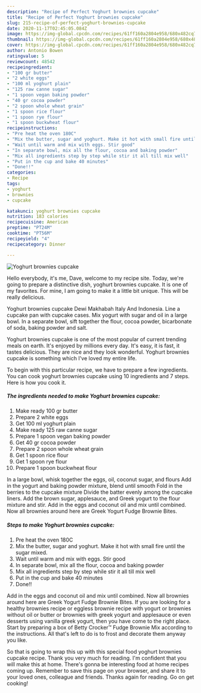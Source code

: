 ```yaml
---
description: "Recipe of Perfect Yoghurt brownies cupcake"
title: "Recipe of Perfect Yoghurt brownies cupcake"
slug: 215-recipe-of-perfect-yoghurt-brownies-cupcake
date: 2020-11-17T02:45:05.084Z
image: https://img-global.cpcdn.com/recipes/61ff160a2804e958/680x482cq70/yoghurt-brownies-cupcake-recipe-main-photo.jpg
thumbnail: https://img-global.cpcdn.com/recipes/61ff160a2804e958/680x482cq70/yoghurt-brownies-cupcake-recipe-main-photo.jpg
cover: https://img-global.cpcdn.com/recipes/61ff160a2804e958/680x482cq70/yoghurt-brownies-cupcake-recipe-main-photo.jpg
author: Antonio Bowen
ratingvalue: 5
reviewcount: 48542
recipeingredient:
- "100 gr butter"
- "2 white eggs"
- "100 ml yoghurt plain"
- "125 raw canne sugar"
- "1 spoon vegan baking powder"
- "40 gr cocoa powder"
- "2 spoon whole wheat grain"
- "1 spoon rice flour"
- "1 spoon rye flour"
- "1 spoon buckwheat flour"
recipeinstructions:
- "Pre heat the oven 180C"
- "Mix the butter, sugar and yoghurt. Make it hot with small fire until the sugar mixed."
- "Wait until warm and mix with eggs. Stir good"
- "In separate bowl, mix all the flour, cocoa and baking powder"
- "Mix all ingredients step by step while stir it all till mix well"
- "Put in the cup and bake 40 minutes"
- "Done!!"
categories:
- Recipe
tags:
- yoghurt
- brownies
- cupcake

katakunci: yoghurt brownies cupcake 
nutrition: 183 calories
recipecuisine: American
preptime: "PT24M"
cooktime: "PT56M"
recipeyield: "4"
recipecategory: Dinner

---
```



![Yoghurt brownies cupcake](https://img-global.cpcdn.com/recipes/61ff160a2804e958/680x482cq70/yoghurt-brownies-cupcake-recipe-main-photo.jpg)

Hello everybody, it's me, Dave, welcome to my recipe site. Today, we're going to prepare a distinctive dish, yoghurt brownies cupcake. It is one of my favorites. For mine, I am going to make it a little bit unique. This will be really delicious.

Yoghurt brownies cupcake Dewi Makhabah Italy And Indonesia. Line a cupcake pan with cupcake cases. Mix yogurt with sugar and oil in a large bowl. In a separate bowl, sift together the flour, cocoa powder, bicarbonate of soda, baking powder and salt.

Yoghurt brownies cupcake is one of the most popular of current trending meals on earth. It's enjoyed by millions every day. It's easy, it is fast, it tastes delicious. They are nice and they look wonderful. Yoghurt brownies cupcake is something which I've loved my entire life.


To begin with this particular recipe, we have to prepare a few ingredients. You can cook yoghurt brownies cupcake using 10 ingredients and 7 steps. Here is how you cook it.

<!--inarticleads1-->

##### The ingredients needed to make Yoghurt brownies cupcake:

1. Make ready 100 gr butter
1. Prepare 2 white eggs
1. Get 100 ml yoghurt plain
1. Make ready 125 raw canne sugar
1. Prepare 1 spoon vegan baking powder
1. Get 40 gr cocoa powder
1. Prepare 2 spoon whole wheat grain
1. Get 1 spoon rice flour
1. Get 1 spoon rye flour
1. Prepare 1 spoon buckwheat flour


In a large bowl, whisk together the eggs, oil, coconut sugar, and flours Add in the yogurt and baking powder mixture, blend until smooth Fold in the berries to the cupcake mixture Divide the batter evenly among the cupcake liners. Add the brown sugar, applesauce, and Greek yogurt to the flour mixture and stir. Add in the eggs and coconut oil and mix until combined. Now all brownies around here are Greek Yogurt Fudge Brownie Bites. 

<!--inarticleads2-->

##### Steps to make Yoghurt brownies cupcake:

1. Pre heat the oven 180C
1. Mix the butter, sugar and yoghurt. Make it hot with small fire until the sugar mixed.
1. Wait until warm and mix with eggs. Stir good
1. In separate bowl, mix all the flour, cocoa and baking powder
1. Mix all ingredients step by step while stir it all till mix well
1. Put in the cup and bake 40 minutes
1. Done!!


Add in the eggs and coconut oil and mix until combined. Now all brownies around here are Greek Yogurt Fudge Brownie Bites. If you are looking for a healthy brownies recipe or eggless brownie recipe with yogurt or brownies without oil or butter or brownies with greek yogurt and applesauce or even desserts using vanilla greek yogurt, then you have come to the right place. Start by preparing a box of Betty Crocker™ Fudge Brownie Mix according to the instructions. All that&#39;s left to do is to frost and decorate them anyway you like. 

So that is going to wrap this up with this special food yoghurt brownies cupcake recipe. Thank you very much for reading. I'm confident that you will make this at home. There's gonna be interesting food at home recipes coming up. Remember to save this page on your browser, and share it to your loved ones, colleague and friends. Thanks again for reading. Go on get cooking!
